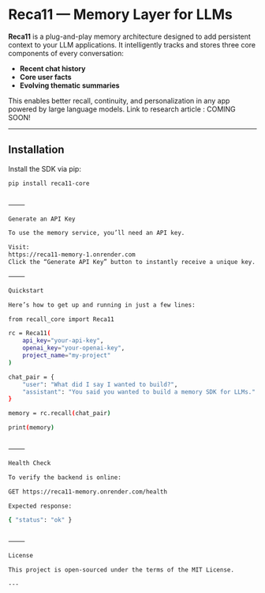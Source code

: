 # Reca11 — Memory Layer for LLMs

**Reca11** is a plug-and-play memory architecture designed to add persistent context to your LLM applications. It intelligently tracks and stores three core components of every conversation:

- **Recent chat history**
- **Core user facts**
- **Evolving thematic summaries**

This enables better recall, continuity, and personalization in any app powered by large language models.
Link to research article : COMING SOON!

---

## Installation

Install the SDK via pip:

```bash
pip install reca11-core


⸻

Generate an API Key

To use the memory service, you’ll need an API key.

Visit:
https://reca11-memory-1.onrender.com
Click the “Generate API Key” button to instantly receive a unique key.

⸻

Quickstart

Here’s how to get up and running in just a few lines:

from recall_core import Reca11

rc = Reca11(
    api_key="your-api-key",
    openai_key="your-openai-key",
    project_name="my-project"
)

chat_pair = {
    "user": "What did I say I wanted to build?",
    "assistant": "You said you wanted to build a memory SDK for LLMs."
}

memory = rc.recall(chat_pair)

print(memory)


⸻

Health Check

To verify the backend is online:

GET https://reca11-memory.onrender.com/health

Expected response:

{ "status": "ok" }


⸻

License

This project is open-sourced under the terms of the MIT License.

---
